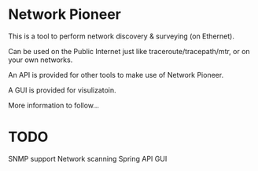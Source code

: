 Network Pioneer
===============

This is a tool to perform network discovery & surveying (on Ethernet).

Can be used on the Public Internet just like traceroute/tracepath/mtr, or on your own networks.

An API is provided for other tools to make use of Network Pioneer.

A GUI is provided for visulizatoin.

More information to follow...


TODO
====

SNMP support
Network scanning
Spring API
GUI
